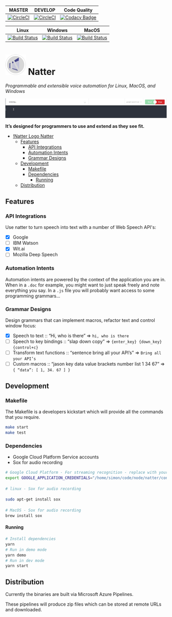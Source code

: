 | MASTER | DEVELOP | Code Quality |
| --- | --- | --- |
| [![CircleCI](https://circleci.com/gh/natterjs/natter/tree/master.svg?style=svg)](https://circleci.com/gh/natterjs/natter/tree/master) |[![CircleCI](https://circleci.com/gh/natterjs/natter/tree/develop.svg?style=svg)](https://circleci.com/gh/natterjs/natter/tree/develop) | [![Codacy Badge](https://api.codacy.com/project/badge/Grade/0f9b33a6c79d425eb8fb7a9e1eddc89e)](https://app.codacy.com/app/natterjs/natter?utm_source=github.com&utm_medium=referral&utm_content=natterjs/natter&utm_campaign=Badge_Grade_Dashboard) |

| Linux | Windows | MacOS |
| ---| --- | --- |
| [![Build Status](https://dev.azure.com/natterjs/natterjs/_apis/build/status/Electron%20Building%20Linux,%20Mac,%20&%20Windows?branchName=develop&jobName=Job&configuration=linux)](https://dev.azure.com/natterjs/natterjs/_build/latest?definitionId=1&branchName=develop) | [![Build Status](https://dev.azure.com/natterjs/natterjs/_apis/build/status/Electron%20Building%20Linux,%20Mac,%20&%20Windows?branchName=develop&jobName=Job&configuration=windows)](https://dev.azure.com/natterjs/natterjs/_build/latest?definitionId=1&branchName=develop) | [![Build Status](https://dev.azure.com/natterjs/natterjs/_apis/build/status/Electron%20Building%20Linux,%20Mac,%20&%20Windows?branchName=develop&jobName=Job&configuration=mac)](https://dev.azure.com/natterjs/natterjs/_build/latest?definitionId=1&branchName=develop)

# ![Natter Logo](./src/assets/icons/64x64.png) Natter
_Programmable and extensible voice automation for Linux, MacOS, and Windows_

![Getting Started](./assets/gifs/getting_started_with_natter.gif)

**It’s designed for programmers to use and extend as they see fit.**

- [!Natter Logo Natter](#natter-logo-natter)
  - [Features](#features)
    - [API Integrations](#api-integrations)
    - [Automation Intents](#automation-intents)
    - [Grammar Designs](#grammar-designs)
  - [Development](#development)
    - [Makefile](#makefile)
    - [Dependencies](#dependencies)
      - [Running](#running)
  - [Distribution](#distribution)

## Features

### API Integrations

Use natter to turn speech into text with a number of Web Speech API's:

- [x] Google
- [ ] IBM Watson
- [x] Wit.ai
- [ ] Mozilla Deep Speech

### Automation Intents

Automation intents are powered by the context of the application you are in. When in a `.doc` for example, you might want to just speak freely and note everything you say. In a `.js` file you will probably want access to some programming grammars...

### Grammar Designs

Design grammars that can implement macros, refactor text and control window focus:

- [x] Speech to text :: “Hi, who is there” => `hi, who is there`
- [ ] Speech to key bindings :: “slap down copy” => `{enter_key} {down_key} {control+c}`
- [ ] Transform text functions :: “sentence bring all your API’s” => `Bring all your API’s`
- [ ] Custom macros :: “jason key data value brackets number list 1 34 67” => `{ “data”: [ 1, 34. 67 ] }`

## Development

### Makefile

The Makefile is a developers kickstart which will provide all the commands that you require.

```bash
make start
make test
```

### Dependencies

- Google Cloud Platform Service accounts
- Sox for audio recording

```bash
# Google Cloud Platform - For streaming recognition - replace with your path :+1:
export GOOGLE_APPLICATION_CREDENTIALS="/home/simon/code/node/natter/config/credentials/natter-credentials.json"

# linux - Sox for audio recording

sudo apt-get install sox

# MacOS - Sox for audio recording
brew install sox
```

#### Running

```bash
# Install dependencies
yarn
# Run in demo mode
yarn demo
# Run in dev mode
yarn start
```

## Distribution

Currently the binaries are built via Microsoft Azure Pipelines.

These pipelines will produce zip files which can be stored at remote URLs and downloaded.
